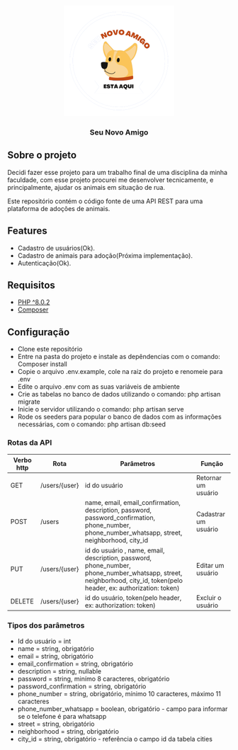 <p align="center">
    <img src="logo_seu_novo_amigo_sem_fundo.png" style="width: 250px;"/>
</p>

<h3 align="center">
    Seu Novo Amigo
</h3>

## Sobre o projeto

Decidi fazer esse projeto para um trabalho final de uma disciplina da minha faculdade, com esse projeto procurei me desenvolver tecnicamente, e principalmente, ajudar os animais em situação de rua. 

Este repositório contém o código fonte de uma API REST para uma plataforma de adoções de animais.

## Features

- Cadastro de usuários(Ok).
- Cadastro de animais para adoção(Próxima implementação).
- Autenticação(Ok).

## Requisitos

 - <a href="https://www.php.net/downloads.php" _target="blank">PHP ^8.0.2</a> 
 - <a href="https://getcomposer.org/download/" _target="blank">Composer</a> 

## Configuração

- Clone este repositório
- Entre na pasta do projeto e instale as depêndencias com o comando: Composer install
- Copie o arquivo .env.example, cole na raiz do projeto e renomeie para .env
- Edite o arquivo .env com as suas variáveis de ambiente
- Crie as tabelas no banco de dados utilizando o comando: php artisan migrate
- Inicie o servidor utilizando o comando: php artisan serve
- Rode os seeders para popular o banco de dados com as informações necessárias, com o comando: php artisan db:seed


### Rotas da API

|Verbo http  | Rota | Parâmetros | Função
|--|--|--|--
|GET| /users/{user} | id do usuário | Retornar um usuário 
|POST| /users | name, email, email_confirmation, description, password, password_confirmation, phone_number, phone_number_whatsapp, street, neighborhood, city_id| Cadastrar um usuário
|PUT| /users/{user}| id do usuário , name, email, description, password, phone_number, phone_number_whatsapp, street, neighborhood, city_id, token(pelo header, ex: authorization: token) |Editar um usuário
|DELETE| /users/{user}|id do usuário, token(pelo header, ex: authorization: token) | Excluir o usuário


### Tipos dos parâmetros
- Id do usuário = int
- name = string, obrigatório
- email = string, obrigatório
- email_confirmation = string, obrigatório
- description = string, nullable
- password = string, minímo 8 caracteres, obrigatório
- password_confirmation = string, obrigatório
- phone_number = string, obrigatório, mínimo 10 caracteres, máximo 11 caracteres
- phone_number_whatsapp = boolean, obrigatório - campo para informar se o telefone é para whatsapp
- street = string, obrigatório
- neighborhood = string, obrigatório
- city_id = string, obrigatório - referência o campo id da tabela cities

